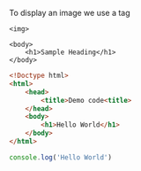 To display an image we use a tag
<!-- First way -->
    <img>

<!-- Second way -->
```
<body>
    <h1>Sample Heading</h1>
</body>
```

<!-- Theird way -->
```html
<!Doctype html>
<html>
    <head>
        <title>Demo code<title>
    </head>
    <body>
        <h1>Hello World</h1>
    </body>
</html>
```

```javascript
console.log('Hello World')
```